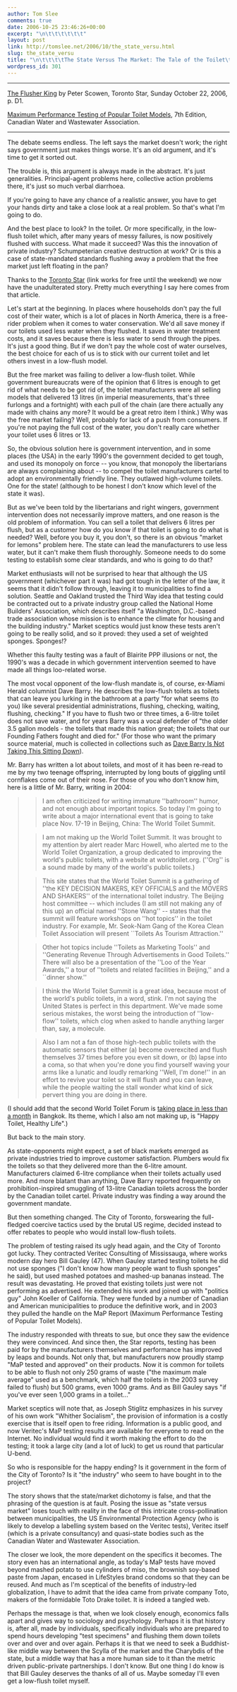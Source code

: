 ```yaml
---
author: Tom Slee
comments: true
date: 2006-10-25 23:46:26+00:00
excerpt: "\n\t\t\t\t\t\t"
layout: post
link: http://tomslee.net/2006/10/the_state_versu.html
slug: the_state_versu
title: "\n\t\t\t\tThe State Versus The Market: The Tale of the Toilet\t\t"
wordpress_id: 301
---
```



				

* * *

[The Flusher King](http://tinyurl.com/yzana2) by Peter Scowen, Toronto Star, Sunday October 22, 2006, p. D1.  

[Maximum Performance Testing of Popular Toilet Models](http://tinyurl.com/ylghy8), 7th Edition, Canadian Water and Wastewater Association.




* * *

The debate seems endless. The left says the
market doesn't work; the right says government just makes things worse. It's an old argument, and it's time to get it sorted out. 





The trouble is, this argument is always made in the abstract. It's just
generalities. Principal-agent problems here, collective action problems
there, it's just so much verbal diarrhoea. 




If you're going to have any chance of a realistic answer, you
have to get your hands dirty and take a close look at a real problem.
So that's what I'm going to do.





And the best place to look? In the toilet. Or more specifically, in the
low-flush toilet which, after many years of messy failures, is now
positively flushed with success. What made it succeed? Was this the
innovation of private industry? Schumpeterian creative destruction at
work? Or is this a case of state-mandated standards flushing away a
problem that the free market just left floating in the pan? 




Thanks to
the [Toronto Star](http://tinyurl.com/yzana2)
(link works for free until the weekend) we now have the unadulterated
story. Pretty much everything I say here comes from that article.





Let's start at the beginning. In places where households don't pay the
full cost of their water, which is a lot of places in North America,
there is a free-rider problem when it comes to water conservation. We'd
all save money if our toilets used less water when they flushed. It
saves in water treatment costs, and it saves because there is less
water to send through the pipes. It's just a good thing. But if we don't pay the whole cost of water ourselves, the best choice for each of us is to stick with our current toilet and let others invest in a low-flush model.





But the free market was failing to deliver a low-flush toilet. While
government bureaucrats were of the opinion that 6 litres is enough to
get rid of what needs to be got rid of, the toilet manufacturers were
all selling models that delivered 13 litres (in imperial measurements,
that's three furlongs and a fortnight) with each pull of the chain (are
there actually any made with chains any more? It would be a great retro
item I think.) Why was the free market failing? Well, probably for lack
of a push from consumers. If you're not paying the full cost of the
water, you don't really care whether your toilet uses 6 litres or 13.





So, the obvious solution here is government intervention, and in some
places (the USA) in the early 1990's the government decided to get tough, and
used its monopoly on force -- you know, that monopoly the libertarians
are always complaining about -- to compel the toilet manufacturers cartel to adopt an
environmentally friendly line. They outlawed high-volume toilets. One for the state! (although to be honest
I don't know which level of the state it was).





But as we've been told by the libertarians and right wingers, government intervention does not necessarily improve matters, and
one reason is the old problem of information. You can sell a toilet
that delivers 6 litres per flush, but as a customer how do you know if
that toilet is going to do what is needed? Well, before you buy it, you
don't, so there is an obvious "market for lemons" problem here. The state
can lead the manufacturers to use less water, but it can't make them
flush thoroughly. Someone needs to do some testing to establish some
clear standards, and who is going to do that?





Market enthusiasts will not be surprised to hear that although the US
government (whichever part it was) had got tough in the letter of the
law, it seems that it didn't follow through, leaving it to municipalities to find a solution. Seattle and Oakland trusted the Third Way idea that testing could be
contracted out to a private industry group called the National Home
Builders' Association, which describes itself "a Washington, D.C.-based
trade association whose mission is to
enhance the climate for housing and the building industry." Market
sceptics would just know these tests aren't going to be really solid,
and so it proved: they used a set of weighted sponges. Sponges!?





Whether this faulty testing was a fault of Blairite PPP illusions or
not, the 1990's was a decade in which government intervention seemed to
have made all things loo-related worse. 




The most vocal opponent of the low-flush
mandate is, of course, ex-Miami Herald columnist Dave Barry. He
describes the low-flush toilets as toilets that can leave you lurking
in the bathroom at a party "for what
seems (to you) like several presidential administrations, flushing,
checking, waiting, flushing, checking." If you have to flush two or
three times, a 6-litre toilet does not save water, and for years Barry
was a vocal defender of "the older 3.5 gallon models - the
toilets that made this nation great; the toilets that our Founding
Fathers fought and died for." (For those who want the primary source
material, much is collected in collections such as [Dave Barry Is Not Taking This Sitting Down](http://www.amazon.com/Dave-Barry-Taking-Sitting-Down/dp/0345444094)).




Mr. Barry has written a lot about toilets, and most of it has been
re-read to me by my two teenage offspring, interrupted by long bouts of
giggling until cornflakes come out of their nose. For those of you who
don't know him, here is a little of Mr. Barry, writing in 2004:




<blockquote>

> 
> I am often criticized for writing immature ''bathroom'' humor, and
not enough about important topics. So today I'm going to write about a
major international event that is going to take place Nov. 17-19 in
Beijing, China: The World Toilet Summit. 
> 
> 

> 
> I am not making up the
World Toilet Summit. It was brought to my attention by alert reader
Marc Howell, who alerted me to the World Toilet Organization, a group
dedicated to improving the world's public toilets, with a website at
worldtoilet.org. (''Org'' is a sound made by many of the world's public
toilets.)  


> 
> 

> 
> This site states that the World Toilet Summit is a
gathering of ''the KEY DECISION MAKERS, KEY OFFICIALS and the MOVERS
AND SHAKERS'' of the international toilet industry. The Beijing host
committee -- which includes (I am still not making any of this up) an
official named ''Stone Wang'' -- states that the summit will feature
workshops on ''hot topics'' in the toilet industry. For example, Mr.
Seok-Nam Gang of the Korea Clean Toilet Association will present
``Toilets As Tourism Attraction.'' 
> 
> 

> 
> Other hot topics include
''Toilets as Marketing Tools'' and ''Generating Revenue Through
Advertisements in Good Toilets.'' There will also be a presentation of
the ''Loo of the Year Awards,'' a tour of ''toilets and related
facilities in Beijing,'' and a ``dinner show.'' 
> 
> 

> 
> I think the
World Toilet Summit is a great idea, because most of the world's public
toilets, in a word, stink. I'm not saying the United States is perfect
in this department. We've made some serious mistakes, the worst being
the introduction of ''low-flow'' toilets, which clog when asked to
handle anything larger than, say, a molecule. 
> 
> 

> 
> Also I am not a
fan of those high-tech public toilets with the automatic sensors that
either (a) become overexcited and flush themselves 37 times before you
even sit down, or (b) lapse into a coma, so that when you're done you
find yourself waving your arms like a lunatic and loudly remarking
''Well, I'm done!'' in an effort to revive your toilet so it will flush
and you can leave, while the people waiting the stall wonder what kind
of sick pervert thing you are doing in there. 
> 
> 
</blockquote>


(I should add that the second World Toilet Forum is [taking place in less than a month](http://www.worldtoilet.org/hp/wto_hp.htm) in Bangkok. Its theme, which I also am not making up, is "Happy Toilet, Healthy Life".)





But back to the main story. 




As state-opponents might expect, a set of black
markets emerged as private industries tried to improve customer satisfaction.
Plumbers would fix the toilets so that they delivered more than the
6-litre amount. Manufacturers claimed 6-litre compliance when their
toilets actually used more. And more blatant than anything, Dave Barry
reported frequently on prohibition-inspired smuggling of 13-litre
Canadian toilets across the border by the Canadian toilet cartel.
Private industry was finding a way around the government mandate.





But then something changed. The City of Toronto, forswearing the full-fledged coercive tactics used by the brutal US regime, decided
instead to offer rebates to people who would install low-flush toilets. 




The
problem of testing raised its ugly head again, and the City of Toronto
got lucky. They contracted Veritec Consulting of Mississauga, where
works modern day hero Bill Gauley (47). When Gauley started testing
toilets he did not use sponges ("I don't know how many people want to
flush sponges" he said), but used mashed potatoes and mashed-up bananas
instead. The result was devastating. He proved that existing toilets
just were not performing as advertised. He extended his work and joined
up with "politics guy" John Koeller of California. They were funded by
a number of Canadian and American municipalities to produce the
definitive work, and in 2003 they pulled the handle on the MaP Report
(Maximum Performance Testing of Popular Toilet Models). 





The industry responded with threats to sue, but once they saw the
evidence they were convinced. And since then, the Star reports, testing
has been paid for by the manufacturers themselves and performance has
improved by leaps and bounds. Not only that, but manufacturers now
proudly stamp "MaP tested and approved" on their products. Now it is
common for toilets to be able to flush not only 250 grams of waste
("the maximum male average" used as a benchmark, which half the toilets
in the 2003 survey failed to flush) but 500 grams, even 1000 grams. And
as Bill Gauley says "if you've ever seen 1,000 grams in a toilet..."





Market sceptics will note that, as Joseph Stiglitz emphasizes in his survey of his own work "Whither Socialism",
the provision of information is a costly exercise that is itself open
to free riding. Information is a public good, and now Veritec's MaP
testing results are available for everyone to read on the Internet. No
individual would find it worth making the effort to do the testing; it
took a large city (and a lot of luck) to get us round that particular
U-bend.





So who is responsible for the happy ending? Is it government in the
form of the City of Toronto? Is it "the industry" who seem to have
bought in to the project? 




The story shows that the state/market dichotomy is false, and that the phrasing of the question is at fault. Posing the
issue as "state versus market" loses touch with reality in the face of
this intricate cross-pollination between municipalities, the US Environmental
Protection Agency (who is likely to develop a labelling system based on
the Veritec tests), Veritec itself (which is a private consultancy) and
quasi-state bodies such as the Canadian Water and Wastewater
Association.




The closer we look, the more dependent on the specifics it
becomes. The story even has an international angle, as today's MaP
tests have moved beyond mashed potato to use cylinders of miso, the
brownish soy-based paste from Japan, encased in LifeStyles brand
condoms so that they can be reused. And much as I'm sceptical of the
benefits of industry-led globalization, I have to admit that the idea
came from private company Toto, makers of the formidable Toto Drake
toilet. It is indeed a tangled web.





Perhaps the message is that, when we look closely enough, economics
falls apart and gives way to sociology and psychology. Perhaps it is that history is, after all, made by individuals, specifically individuals who are prepared to spend hours developing "test specimens" and flushing them down toilets over and over and over again. Perhaps it is
that we need to seek a Buddhist-like middle way between the
Scylla of the market and the Charybdis of the state, but a middle way
that has a more human side to it than the metric driven public-private
partnerships. I don't know. But one thing I do know is that Bill Gauley deserves the thanks of all of us. Maybe someday I'll even get a low-flush toilet myself.


		
